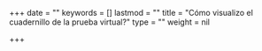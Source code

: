 +++
date = ""
keywords = []
lastmod = ""
title = "Cómo visualizo el cuadernillo de la prueba virtual?"
type = ""
weight = nil

+++
